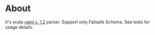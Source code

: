 # About

It's scala [yaml v. 1.2](http://www.yaml.org/spec/1.2/spec.html) parser. 
Support only Failsafe Schema. See tests for usage details.